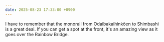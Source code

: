 ```yaml
---
date: 2025-08-23 17:33:00 +0900
---
```


I have to remember that the monorail from Odaibakaihinkōen to Shimbashi is a great deal. If you can get a spot at the front, it's an amazing view as it goes over the Rainbow Bridge.
